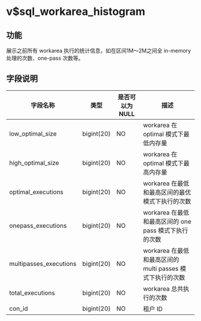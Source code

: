 v$sql_workarea_histogram 
=============================================



功能 
-----------

展示之前所有 workarea 执行的统计信息，如在区间1M～2M之间全 in-memory 处理的次数、one-pass 次数等。

字段说明 
-------------



|        **字段名称**        |   **类型**   | **是否可以为 NULL** |                  **描述**                  |
|------------------------|------------|----------------|------------------------------------------|
| low_optimal_size       | bigint(20) | NO             | workarea 在 optimal 模式下最低内存量              |
| high_optimal_size      | bigint(20) | NO             | workarea 在 optimal 模式下最高内存量              |
| optimal_executions     | bigint(20) | NO             | workarea 在最低和最高区间的最优模式下执行的次数             |
| onepass_executions     | bigint(20) | NO             | workarea 在最低和最高区间的 one pass 模式下执行的次数     |
| multipasses_executions | bigint(20) | NO             | workarea 在最低和最高区间的 multi passes 模式下执行的次数 |
| total_executions       | bigint(20) | NO             | workarea 总共执行的次数                         |
| con_id                 | bigint(20) | NO             | 租户 ID                                    |




